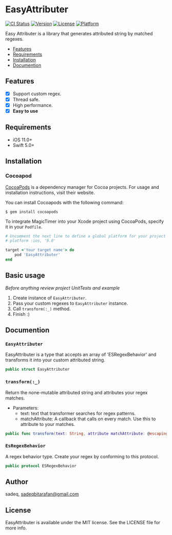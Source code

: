 # EasyAttributer

[![CI Status](https://img.shields.io/travis/Sadegh/EasyAttributer.svg?style=flat)](https://travis-ci.org/Sadegh/EasyAttributer)
[![Version](https://img.shields.io/cocoapods/v/EasyAttributer.svg?style=flat)](https://cocoapods.org/pods/EasyAttributer)
[![License](https://img.shields.io/cocoapods/l/EasyAttributer.svg?style=flat)](https://cocoapods.org/pods/EasyAttributer)
[![Platform](https://img.shields.io/cocoapods/p/EasyAttributer.svg?style=flat)](https://cocoapods.org/pods/EasyAttributer)

Easy Attributer is a library that generates attributed string by matched regexes.
- [Features](#features)
- [Requirements](#requirements)
- [Installation](#installation)
- [Documention](#documention)

## Features
- [x] Support custom regex.
- [x] Thread safe.
- [x] High performance.
- [x] **Easy to use**

## Requirements
- iOS 11.0+
- Swift 5.0+

## Installation
### Cocoapod
[CocoaPods](https://cocoapods.org) is a dependency manager for Cocoa projects. For usage and installation instructions, visit their website.

You can install Cocoapods with the following command:
```
$ gem install cocoapods
```
To integrate MagicTimer into your Xcode project using CocoaPods, specify it in your `Podfile`.
```ruby
# Uncomment the next line to define a global platform for your project
# platform :ios, '9.0'

target <'Your target name'> do
    pod 'EasyAttributer'
end

```

## Basic usage
*Before anything review project UnitTests and example*
1. Create instance of `EasyAttributer`.
2. Pass your custom regexes to `EasyAttributer` instance.
3. Call `transform(:_)` method.
4. Finish :)


## Documention 
### `EasyAttributer`
EasyAttributer is a type that accepts an array of 'ESRegexBehavior' and transforms it into your custom attributed string.
```swift
public struct EasyAttributer
```

### `transform(:_)`
Return the none-mutable attributed string and attributes your regex matches.
  - Parameters:
    - text: text that transformer searches for regex patterns.
    - matchAttribute: A callback that calls on every match. Use this to attribute to your matches.
```swift
public func transform(text: String, attribute matchAttribute: @escaping (ESTextResult) -> [NSAttributedString.Key : Any]) throws -> NSAttributedString?
```

### `EsRegexBehavior`
A regex behavior type. Create your regex by conforming to this protocol.
```swift
public protocol ESRegexBehavior
```

## Author

sadeq, sadeqbitarafan@gmail.com

## License

EasyAttributer is available under the MIT license. See the LICENSE file for more info.
